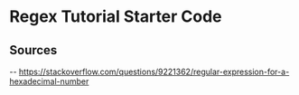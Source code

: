 # Regex Tutorial Starter Code








## Sources
-- https://stackoverflow.com/questions/9221362/regular-expression-for-a-hexadecimal-number